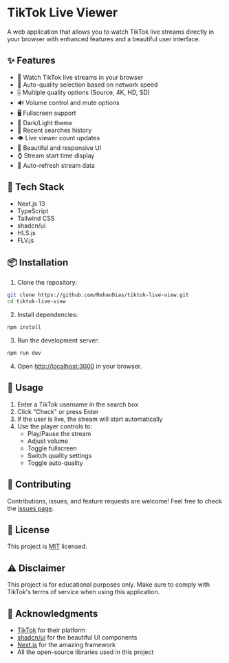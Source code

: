 # TikTok Live Viewer

A web application that allows you to watch TikTok live streams directly in your browser with enhanced features and a beautiful user interface.

## ✨ Features

-   🎥 Watch TikTok live streams in your browser
-   🔄 Auto-quality selection based on network speed
-   🎚️ Multiple quality options (Source, 4K, HD, SD)
-   🔊 Volume control and mute options
-   🖥️ Fullscreen support
-   🌙 Dark/Light theme
-   💾 Recent searches history
-   👁️ Live viewer count updates
-   🎨 Beautiful and responsive UI
-   ⌚ Stream start time display
-   🔄 Auto-refresh stream data

## 🚀 Tech Stack

-   Next.js 13
-   TypeScript
-   Tailwind CSS
-   shadcn/ui
-   HLS.js
-   FLV.js

## 📦 Installation

1. Clone the repository:

```bash
git clone https://github.com/RehanDias/tiktok-live-view.git
cd tiktok-live-view
```

2. Install dependencies:

```bash
npm install
```

3. Run the development server:

```bash
npm run dev
```

4. Open [http://localhost:3000](http://localhost:3000) in your browser.

## 🔧 Usage

1. Enter a TikTok username in the search box
2. Click "Check" or press Enter
3. If the user is live, the stream will start automatically
4. Use the player controls to:
    - Play/Pause the stream
    - Adjust volume
    - Toggle fullscreen
    - Switch quality settings
    - Toggle auto-quality

## 🤝 Contributing

Contributions, issues, and feature requests are welcome! Feel free to check the [issues page](https://github.com/RehanDias/tiktok-live-view/issues).

## 📝 License

This project is [MIT](LICENSE) licensed.

## ⚠️ Disclaimer

This project is for educational purposes only. Make sure to comply with TikTok's terms of service when using this application.

## 🙏 Acknowledgments

-   [TikTok](https://www.tiktok.com) for their platform
-   [shadcn/ui](https://ui.shadcn.com/) for the beautiful UI components
-   [Next.js](https://nextjs.org) for the amazing framework
-   All the open-source libraries used in this project
